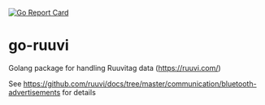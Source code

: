 [![Go Report Card](https://goreportcard.com/badge/LassiHeikkila/go-ruuvi)](https://goreportcard.com/report/LassiHeikkila/go-ruuvi)
# go-ruuvi
Golang package for handling Ruuvitag data (https://ruuvi.com/)

See https://github.com/ruuvi/docs/tree/master/communication/bluetooth-advertisements for details
